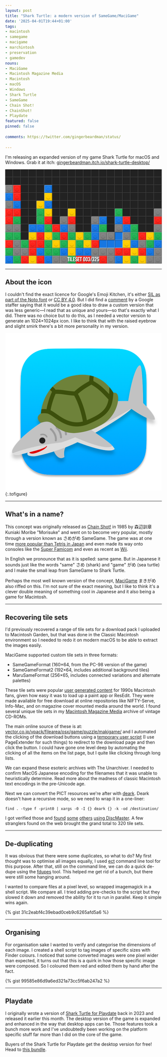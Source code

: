 ```yaml
---
layout: post
title: "Shark Turtle: a modern version of SameGame/MaciGame"
date: '2025-04-01T19:44+01:00'
tags:
- macintosh
- samegame
- macigame
- marchintosh
- preservation
- gamedev
nouns:
- MaciGame
- Macintosh Magazine Media
- Macintosh
- macOS
- Windows
- Shark Turtle
- SameGame
- Chain Shot!
- ChainShot!
- Playdate
featured: false
pinned: false

comments: https://twitter.com/gingerbeardman/status/

---
```


I'm releasing an expanded version of my game Shark Turtle for macOS and Windows. Grab it at itch: [gingerbeardman.itch.io/shark-turtle-desktop/](https://gingerbeardman.itch.io/shark-turtle-desktop/)

![IMG](/images/posts/sharkturtle-screen.png)

----

## About the icon

I couldn't find the exact licence for Google's Emoji Kitchen, it's either [SIL as part of the Noto font](https://github.com/googlefonts/noto-emoji/blob/main/LICENSE) or [CC BY 4.0](https://developers.googleblog.com/en/updates-to-emoji-new-characters-new-animation-new-color-customization-and-more/). But I did find a [comment](https://github.com/googlefonts/noto-emoji/issues/151#issuecomment-318418911) by a Google staffer saying that it would be a good idea to draw a custom version that was less generic—I read that as unique and yours—so that's exactly what I did. There was no choice but to do this, as I needed a vector version to generate an 1024×1024px icon. I like to think that with the raised eyebrow and slight smirk there's a bit more personality in my version.

![IMG](/images/posts/sharkturtle-icon.png "My vector version of Google Emoji Kitchen's “Shark Turtle”")
{:.tofigure}

----

## What's in a name?

This concept was originally released as [Chain Shot!](https://web.archive.org/web/20230507124114/http://www.asahi-net.or.jp:80/~KY6K-MRB/chainsht.htm) in 1985 by 森辺訓章 Kuniaki Moribe "Morisuke" and went on to become very popular, mostly through a version known as さめがめ SameGame. The game was at one time [more popular than Tetris in Japan](/2023/08/19/fake-steve-jobs-and-letters-from-bill-g/#samegame) and even made its way onto consoles like the [Super Famicom](https://retro-gamer.jp/?p=10059) and even as recent as [Wii](https://www.mobygames.com/game/55440/pop-em-drop-em-samegame/).

In English we pronounce that as it is spelled: same game. But in Japanese it sounds just like the words "same" さめ (shark) and "game" がめ (sea turtle) and I make the small leap from SameGame to Shark Turtle.

Perhaps the most well known version of the concept, [MaciGame](/2023/05/04/macigame-user-created-graphics/) まきがめ also riffed on this. I'm not sure of the exact meaning, but I like to think it's a clever double meaning of something cool in Japanese and it also being a game for Macintosh.

----

## Recovering tile sets

I'd previously recovered a range of tile sets for a download pack I uploaded to Macintosh Garden, but that was done in the Classic Macintosh environment so I needed to redo it on modern macOS to be able to extract the images easily.

MaciGame supported custom tile sets in three formats:

- SameGameFormat (160×64, from the PC-98 version of the game)
- SameGameFormat2 (192×64, includes additional background tiles)
- MaruSameFormat (256×65, includes connected variations and alternate palettes)

These tile sets were popular [user generated content](/2023/05/04/macigame-user-created-graphics/) for 1990s Macintosh fans, given how easy it was to load up a paint app or ResEdit. They were made available for free download at online repositories like NIFTY-Serve, Info-Mac, and on magazine cover mounted media around the world. I found several unique tile sets in my [Macintosh Magazine Media](/2025/03/28/macintosh-magazine-media-1-million-files/) archive of vintage CD-ROMs.

The main online source of these is at: [vector.co.jp/vpack/filearea/osx/game/puzzle/makigame/](https://www.vector.co.jp/vpack/filearea/osx/game/puzzle/makigame/) and I automated the clicking of the download buttons using a [temporary user script](https://gist.github.com/gingerbeardman/47bfd8f6b76a7f33a6262b7998994416) (I use PageExtender for such things) to redirect to the download page and then click the button. I could have gone one level deep by automating the clicking of all the items on the list page, but I quite like clicking through long lists.

We can expand these esoteric archives with The Unarchiver. I needed to confirm MacOS Japanese encoding for the filenames that it was unable to heuristically determine. Read more about the madness of classic Macintosh text encodings in the pre-Unicode age.

Next we can convert the PICT resources we're after with [deark](https://github.com/jsummers/deark). Deark doesn't have a recursive mode, so we need to wrap it in a one-liner:

`find . -type f -print0 | xargs -0 -I {} deark {} -k -od /destination/`

I got verified those and [found](https://discmaster.textfiles.com/search?family=image&amp;widthMin=160&amp;heightMin=64&amp;widthMax=160&amp;heightMax=64&amp;dedup=dedup&amp;sortBy=itemid&amp;pageNum=0) [some](https://discmaster.textfiles.com/search?family=image&amp;widthMin=192&amp;heightMin=64&amp;widthMax=192&amp;heightMax=64&amp;dedup=dedup&amp;sortBy=itemid&amp;pageNum=0) [others](https://discmaster.textfiles.com/search?family=image&amp;widthMin=256&amp;heightMin=65&amp;widthMax=256&amp;heightMax=65&amp;dedup=dedup&amp;sortBy=itemid&amp;pageNum=0) [using DiscMaster](https://discmaster.textfiles.com/search?family=image&amp;detection=PICT%2FSaMe&amp;dedup=dedup&amp;sortBy=itemid&amp;pageNum=0). A few stranglers found on the web brought the grand total to 320 tile sets.

----

## De-duplicating

It was obvious that there were some duplicates, so what to do? My first thought was to optimise all images equally, I used [ect](https://github.com/fhanau/Efficient-Compression-Tool) command line tool for this purpose. After that, still on the command line, we can do a quick de-dupe using the [fdupes](https://github.com/adrianlopezroche/fdupes) tool. This helped me get rid of a bunch, but there were still some hanging around.

I wanted to compare files at a pixel level, so wrapped imagemagick in a shell script. We compare all. I tried adding pre-checks to the script but they slowed it down and removed the ability for it to run in parallel. Keep it simple wins again.

{% gist 31c2eabf4c39ebad0ceb9c6265afd5a6 %}

----

## Organising

For organisation sake I wanted to verify and categorise the dimensions of each image. I created a shell script to tag images of specific sizes with Finder colours. I noticed that some converted images were one pixel wider than expected, it turns out that this is a quirk in how those specific image were composed. So I coloured them red and edited them by hand after the fact.

{% gist 99585e86d9a6ed321a73cc5f6ab247a2 %}

----

## Playdate

I originally wrote a version of [Shark Turtle for Playdate](/2025/03/11/old-codes-new-releases-for-playdate/) back in 2023 and released it earlier this month. The desktop version of the game is expanded and enhanced in the way that desktop apps can be. Those features took a bunch more work and I've undoubtedly been working on the platform specific stuff far more than I did on the core of the game. 

Buyers of the Shark Turtle for Playdate get the desktop version for free! Head to [this bundle](https://itch.io/s/150167/shark-turtle-double-dip).